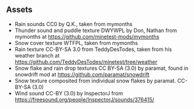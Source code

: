 ## Assets
- Rain sounds CC0 by Q.K., taken from mymonths
- Thunder sound and puddle texture DWYWPL by Don, Nathan from mymonths at https://github.com/minetest-mods/mymonths
- Snow cover texture WTFPL, taken from mymonths
- Rain texture CC-BY-SA 3.0 from TeddyDesTodes, taken from his weather branch at https://github.com/TeddyDesTodes/minetest/tree/weather
- Snow flake and rain drop textures CC BY-SA (3.0) by paramat, found in snowdrift mod at https://github.com/paramat/snowdrift
- Snow texture composited from individual snow flakes by paramat. CC-BY-SA (3.0)
- Wind sound CC-BY (3.0) by InspectorJ from https://freesound.org/people/InspectorJ/sounds/376415/